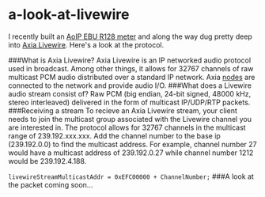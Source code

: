 a-look-at-livewire
==================

I recently built an <a href="https://github.com/kylophone/AXIA-LUFS">AoIP EBU R128 meter</a> and along the way dug pretty deep into <a href = "http://en.wikipedia.org/wiki/Livewire_(networking)">Axia Livewire</a>. Here's a look at the protocol. 

###What is Axia Livewire?
Axia Livewire is an IP networked audio protocol used in broadcast. Among other things, it allows for 32767 channels of raw multicast PCM audio distributed over a standard IP network. Axia <a href="http://axiaaudio.com/xnodes">nodes</a> are connected to the network and provide audio I/O.
###What does a Livewire audio stream consist of?
Raw PCM (big endian, 24-bit signed, 48000 kHz, stereo interleaved) delivered in the form of multicast IP/UDP/RTP packets.
###Receiving a stream
To recieve an Axia Livewire stream, your client needs to join the multicast group associated with the Livewire channel you are interested in. The protocol allows for 32767 channels in the multicast range of 239.192.xxx.xxx. Add the channel number to the base ip (239.192.0.0) to find the multicast address. For example, channel number 27 would have a multicast address of 239.192.0.27 while channel number 1212 would be 239.192.4.188.

`livewireStreamMulticastAddr = 0xEFC00000 + ChannelNumber;`
###A look at the packet
coming soon...
